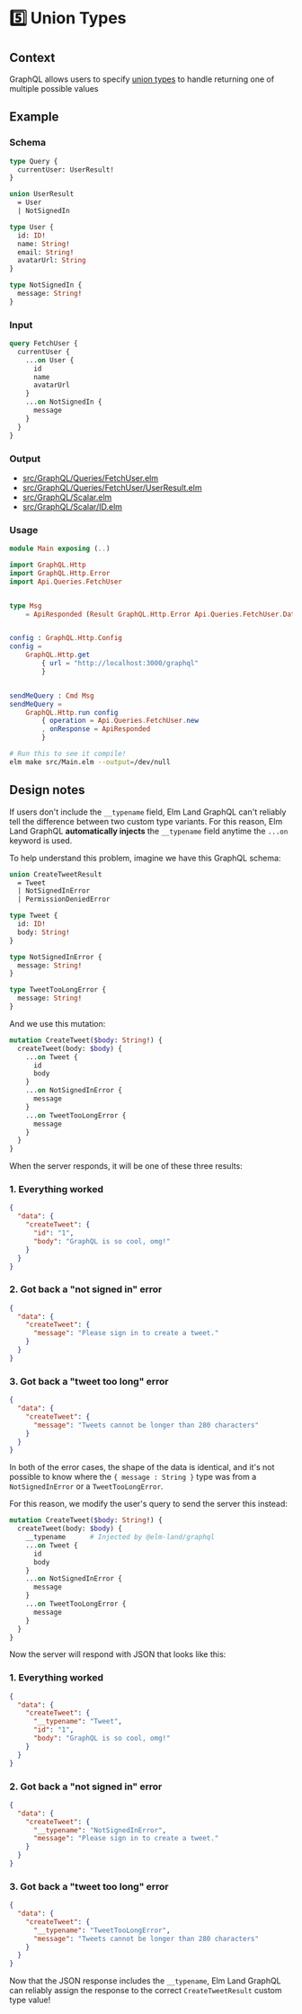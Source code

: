 # 5️⃣ Union Types

## Context

GraphQL allows users to specify [union types](https://graphql.org/learn/schema/#union-types) to handle returning one of multiple possible values

## Example

### Schema

```graphql
type Query {
  currentUser: UserResult!
}

union UserResult
  = User
  | NotSignedIn

type User {
  id: ID!
  name: String!
  email: String!
  avatarUrl: String
}

type NotSignedIn {
  message: String!
}
```

### Input

```graphql
query FetchUser {
  currentUser {
    ...on User {
      id
      name
      avatarUrl
    }
    ...on NotSignedIn {
      message
    }
  }
}
```

### Output

- [src/GraphQL/Queries/FetchUser.elm](src/GraphQL/Queries/FetchUser.elm)
- [src/GraphQL/Queries/FetchUser/UserResult.elm](src/GraphQL/Queries/FetchUser/UserResult.elm)
- [src/GraphQL/Scalar.elm](src/GraphQL/Scalar.elm)
- [src/GraphQL/Scalar/ID.elm](src/GraphQL/Scalar/ID.elm)

### Usage

```elm
module Main exposing (..)

import GraphQL.Http
import GraphQL.Http.Error
import Api.Queries.FetchUser


type Msg
    = ApiResponded (Result GraphQL.Http.Error Api.Queries.FetchUser.Data)


config : GraphQL.Http.Config
config =
    GraphQL.Http.get
        { url = "http://localhost:3000/graphql"
        }


sendMeQuery : Cmd Msg
sendMeQuery =
    GraphQL.Http.run config
        { operation = Api.Queries.FetchUser.new
        , onResponse = ApiResponded
        }

```

```bash
# Run this to see it compile!
elm make src/Main.elm --output=/dev/null
```

## Design notes

If users don't include the `__typename` field, Elm Land GraphQL can't reliably tell the difference between two custom type variants. For this reason, Elm Land GraphQL __automatically injects__ the `__typename` field anytime the `...on` keyword is used.

To help understand this problem, imagine we have this GraphQL schema:

```graphql
union CreateTweetResult
  = Tweet
  | NotSignedInError
  | PermissionDeniedError

type Tweet {
  id: ID!
  body: String!
}

type NotSignedInError {
  message: String!
}

type TweetTooLongError {
  message: String!
}
```

And we use this mutation:

```graphql
mutation CreateTweet($body: String!) {
  createTweet(body: $body) {
    ...on Tweet {
      id
      body
    }
    ...on NotSignedInError {
      message
    }
    ...on TweetTooLongError {
      message
    }
  }
}
```

When the server responds, it will be one of these three results:

### 1. Everything worked

```json
{
  "data": {
    "createTweet": {
      "id": "1",
      "body": "GraphQL is so cool, omg!"
    }
  }
}
```

### 2. Got back a "not signed in" error

```json
{
  "data": {
    "createTweet": {
      "message": "Please sign in to create a tweet."
    }
  }
}
```

### 3. Got back a "tweet too long" error

```json
{
  "data": {
    "createTweet": {
      "message": "Tweets cannot be longer than 280 characters"
    }
  }
}
```

In both of the error cases, the shape of the data is identical, and it's not possible to know where the `{ message : String }` type was from a `NotSignedInError` or a `TweetTooLongError`.

For this reason, we modify the user's query to send the server this instead:

```graphql
mutation CreateTweet($body: String!) {
  createTweet(body: $body) {
    __typename      # Injected by @elm-land/graphql
    ...on Tweet {
      id
      body
    }
    ...on NotSignedInError {
      message
    }
    ...on TweetTooLongError {
      message
    }
  }
}
```

Now the server will respond with JSON that looks like this:


### 1. Everything worked

```json
{
  "data": {
    "createTweet": {
      "__typename": "Tweet",
      "id": "1",
      "body": "GraphQL is so cool, omg!"
    }
  }
}
```

### 2. Got back a "not signed in" error

```json
{
  "data": {
    "createTweet": {
      "__typename": "NotSignedInError",
      "message": "Please sign in to create a tweet."
    }
  }
}
```

### 3. Got back a "tweet too long" error

```json
{
  "data": {
    "createTweet": {
      "__typename": "TweetTooLongError",
      "message": "Tweets cannot be longer than 280 characters"
    }
  }
}
```

Now that the JSON response includes the `__typename`, Elm Land GraphQL can reliably assign the response to the correct `CreateTweetResult` custom type value!
